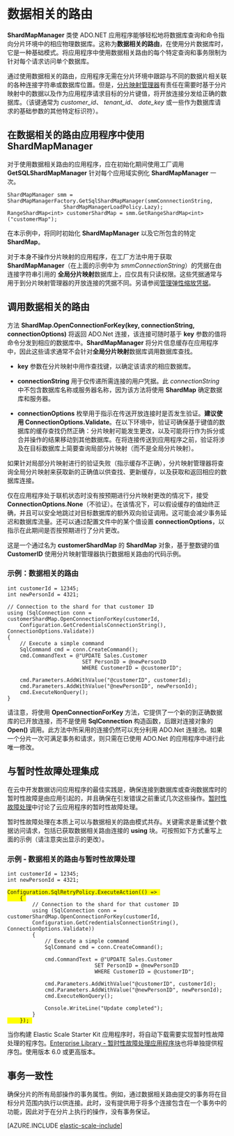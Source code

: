 <properties title="Data Dependent Routing" pageTitle="数据相关的路由" description="如何将 ShardMapManager 用于数据相关的路由（Azure SQL DB 弹性缩放的一项功能）" metaKeywords="sharding scaling, Azure SQL DB sharding, elastic scale, multi-shard, multishard, querying" services="sql-database" documentationCenter="" manager="jhubbard" authors="sidneyh@microsoft.com"/>

<tags
   ms.service="sql-database"
   ms.date="03/5/2015"
   wacn.date="05/25/2015"/>

# 数据相关的路由

**ShardMapManager** 类使 ADO.NET 应用程序能够轻松地将数据库查询和命令指向分片环境中的相应物理数据库。这称为**数据相关的路由**，在使用分片数据库时，它是一种基础模式。将应用程序中使用数据相关路由的每个特定查询和事务限制为针对每个请求访问单个数据库。  

通过使用数据相关的路由，应用程序无需在分片环境中跟踪与不同的数据片相关联的各种连接字符串或数据库位置。但是，[分片映射管理器](/documentation/articles/sql-database-elastic-scale-shard-map-management/)有责任在需要时基于分片映射中的数据以及作为应用程序请求目标的分片键值，将开放连接分发给正确的数据库。（该键通常为 *customer_id*、 *tenant_id*、 *date_key* 或一些作为数据库请求的基础参数的其他特定标识符）。 

## 在数据相关的路由应用程序中使用 ShardMapManager 

对于使用数据相关路由的应用程序，应在初始化期间使用工厂调用 **GetSQLShardMapManager** 针对每个应用域实例化 **ShardMapManager** 一次。

    ShardMapManager smm = ShardMapManagerFactory.GetSqlShardMapManager(smmConnnectionString, 
                      ShardMapManagerLoadPolicy.Lazy);
    RangeShardMap<int> customerShardMap = smm.GetRangeShardMap<int>("customerMap"); 

在本示例中，将同时初始化 **ShardMapManager** 以及它所包含的特定 **ShardMap**。 

对于本身不操作分片映射的应用程序，在工厂方法中用于获取 **ShardMapManager**（在上面的示例中为 *smmConnectionString*）的凭据在由连接字符串引用的 **全局分片映射**数据库上，应仅具有只读权限。这些凭据通常与用于到分片映射管理器的开放连接的凭据不同。另请参阅[管理弹性缩放凭据](/documentation/articles/sql-database-elastic-scale-manage-credentials/)。 

## 调用数据相关的路由 

方法 **ShardMap.OpenConnectionForKey(key, connectionString, connectionOptions)** 将返回 ADO.Net 连接，该连接可随时基于 **key** 参数的值将命令分发到相应的数据库中。**ShardMapManager** 将分片信息缓存在应用程序中，因此这些请求通常不会针对**全局分片映射**数据库调用数据库查找。 

* **key** 参数在分片映射中用作查找键，以确定该请求的相应数据库。 

* **connectionString** 用于仅传递所需连接的用户凭据。此 *connectionString* 中不包含数据库名称或服务器名称，因为该方法将使用 **ShardMap** 确定数据库和服务器。 

* **connectionOptions** 枚举用于指示在传送开放连接时是否发生验证。**建议使用 ConnectionOptions.Validate**。在以下环境中，验证可确保基于键值的数据库的缓存查找仍然正确：分片映射可能发生更改，以及可能将行作为拆分或合并操作的结果移动到其他数据库。在将连接传送到应用程序之前，验证将涉及在目标数据库上简要查询局部分片映射（而不是全局分片映射）。 

如果针对局部分片映射进行的验证失败（指示缓存不正确），分片映射管理器将查询全局分片映射来获取新的正确值以供查找、更新缓存，以及获取和返回相应的数据库连接。 

仅在应用程序处于联机状态时没有按预期进行分片映射更改的情况下，接受 **ConnectionOptions.None**（不验证）。在该情况下，可以假设缓存的值始终正确，并且可以安全地跳过对目标数据库的额外双向验证调用。这可能会减少事务延迟和数据库流量。还可以通过配置文件中的某个值设置 **connectionOptions**，以指示在此期间是否按预期进行了分片更改。  

这是一个通过名为 **customerShardMap** 的 **ShardMap** 对象，基于整数键的值 **CustomerID** 使用分片映射管理器执行数据相关路由的代码示例。  

### 示例：数据相关的路由 

    int customerId = 12345; 
    int newPersonId = 4321; 

    // Connection to the shard for that customer ID
    using (SqlConnection conn = customerShardMap.OpenConnectionForKey(customerId, 
        Configuration.GetCredentialsConnectionString(), ConnectionOptions.Validate)) 
    { 
        // Execute a simple command 
        SqlCommand cmd = conn.CreateCommand(); 
        cmd.CommandText = @"UPDATE Sales.Customer 
                            SET PersonID = @newPersonID 
                            WHERE CustomerID = @customerID"; 

        cmd.Parameters.AddWithValue("@customerID", customerId); 
        cmd.Parameters.AddWithValue("@newPersonID", newPersonId); 
        cmd.ExecuteNonQuery(); 
    }  

请注意，将使用 **OpenConnectionForKey** 方法，它提供了一个新的到正确数据库的已开放连接，而不是使用 **SqlConnection** 构造函数，后跟对连接对象的 **Open()** 调用。此方法中所采用的连接仍然可以充分利用 ADO.Net 连接池。如果一个分片一次可满足事务和请求，则只需在已使用 ADO.Net 的应用程序中进行此唯一修改。 

## 与暂时性故障处理集成 

在云中开发数据访问应用程序的最佳实践是，确保连接到数据库或查询数据库时的暂时性故障是由应用引起的，并且确保在引发错误之前重试几次这些操作。[暂时性故障处理](http://msdn.microsoft.com/zh-cn/library/dn440719\(v=pandp.60\).aspx)中讨论了云应用程序的暂时性故障处理。 
 
暂时性故障处理在本质上可以与数据相关的路由模式共存。关键需求是重试整个数据访问请求，包括已获取数据相关路由连接的 **using** 块。可按照如下方式重写上面的示例（请注意突出显示的更改）。 

### 示例 - 数据相关的路由与暂时性故障处理 

<pre><code>int customerId = 12345; 
int newPersonId = 4321; 

<span style="background-color:  #FFFF00">Configuration.SqlRetryPolicy.ExecuteAction(() =&gt; </span> 
<span style="background-color:  #FFFF00">    { </span>
        // Connection to the shard for that customer ID 
        using (SqlConnection conn = customerShardMap.OpenConnectionForKey(customerId,  
        Configuration.GetCredentialsConnectionString(), ConnectionOptions.Validate)) 
        { 
            // Execute a simple command 
            SqlCommand cmd = conn.CreateCommand(); 

            cmd.CommandText = @&quot;UPDATE Sales.Customer 
                            SET PersonID = @newPersonID 
                            WHERE CustomerID = @customerID&quot;; 

            cmd.Parameters.AddWithValue(&quot;@customerID&quot;, customerId); 
            cmd.Parameters.AddWithValue(&quot;@newPersonID&quot;, newPersonId); 
            cmd.ExecuteNonQuery(); 

            Console.WriteLine(&quot;Update completed&quot;); 
        } 
<span style="background-color:  #FFFF00">    }); </span> 
</code></pre>


当你构建 Elastic Scale Starter Kit 应用程序时，将自动下载需要实现暂时性故障处理的程序包。[Enterprise Library - 暂时性故障处理应用程序块](http://www.nuget.org/packages/EnterpriseLibrary.TransientFaultHandling/)也将单独提供程序包。使用版本 6.0 或更高版本。 

## 事务一致性 

确保分片的所有局部操作的事务属性。例如，通过数据相关路由提交的事务将在目标分片范围内执行以供连接。此时，没有提供用于将多个连接包含在一个事务中的功能，因此对于在分片上执行的操作，没有事务保证。  

[AZURE.INCLUDE [elastic-scale-include](../includes/elastic-scale-include.md)]

<!--HONumber=55-->